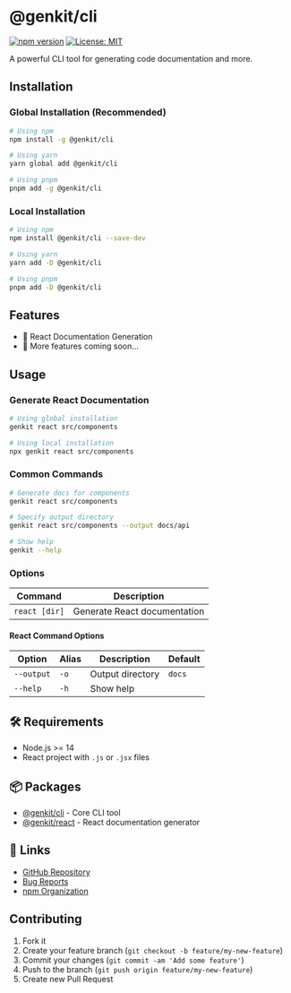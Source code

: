 # @genkit/cli

[![npm version](https://badge.fury.io/js/@genkit/cli.svg)](https://www.npmjs.com/package/@genkit/cli)
[![License: MIT](https://img.shields.io/badge/License-MIT-blue.svg)](https://opensource.org/licenses/MIT)

A powerful CLI tool for generating code documentation and more.

## Installation

### Global Installation (Recommended)
```bash
# Using npm
npm install -g @genkit/cli

# Using yarn
yarn global add @genkit/cli

# Using pnpm
pnpm add -g @genkit/cli
```

### Local Installation
```bash
# Using npm
npm install @genkit/cli --save-dev

# Using yarn
yarn add -D @genkit/cli

# Using pnpm
pnpm add -D @genkit/cli
```

## Features

- 📝 React Documentation Generation
- 🔄 More features coming soon...

## Usage

### Generate React Documentation

```bash
# Using global installation
genkit react src/components

# Using local installation
npx genkit react src/components
```

### Common Commands
```bash
# Generate docs for components
genkit react src/components

# Specify output directory
genkit react src/components --output docs/api

# Show help
genkit --help
```

### Options

| Command | Description |
|---------|-------------|
| `react [dir]` | Generate React documentation |

#### React Command Options

| Option | Alias | Description | Default |
|--------|-------|-------------|---------|
| `--output` | `-o` | Output directory | `docs` |
| `--help` | `-h` | Show help | |

## 🛠️ Requirements

- Node.js >= 14
- React project with `.js` or `.jsx` files

## 📦 Packages

- [@genkit/cli](https://www.npmjs.com/package/@genkit/cli) - Core CLI tool
- [@genkit/react](https://www.npmjs.com/package/@genkit/react) - React documentation generator

## 🔗 Links

- [GitHub Repository](https://github.com/fufuShih/genkit)
- [Bug Reports](https://github.com/fufuShih/genkit/issues)
- [npm Organization](https://www.npmjs.com/org/genkit)

## Contributing

1. Fork it
2. Create your feature branch (`git checkout -b feature/my-new-feature`)
3. Commit your changes (`git commit -am 'Add some feature'`)
4. Push to the branch (`git push origin feature/my-new-feature`)
5. Create new Pull Request